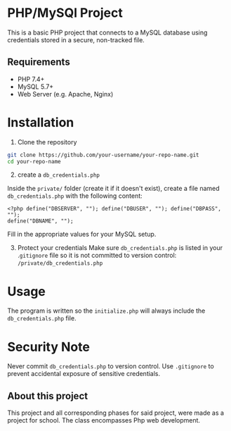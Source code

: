 # PHP/MySQl Project

This is a basic PHP project that connects to a MySQL database using credentials stored in a
secure, non-tracked file.

## Requirements 

* PHP 7.4+
* MySQL 5.7+ 
* Web Server (e.g. Apache, Nginx)

# Installation 

1. Clone the repository 
```sh
git clone https://github.com/your-username/your-repo-name.git
cd your-repo-name
```

2. create a `db_credentials.php`

Inside the `private/` folder (create it if it doesn't exist), create a file named
`db_credentials.php` with the following content:

```
<?php define("DBSERVER", ""); define("DBUSER", ""); define("DBPASS", "");
define("DBNAME", "");
```

Fill in the appropriate values for your MySQL setup.

3. Protect your credentials 
Make sure `db_credentials.php` is listed in your .`gitignore` file so it is not
committed to version control:
`/private/db_credentials.php`

# Usage 

The program is written so the `initialize.php` will always include the
`db_credentials.php` file.

# Security Note

Never commit `db_credentials.php` to version control. Use `.gitignore` to prevent
accidental exposure of sensitive credentials.

## About this project

This project and all corresponding phases for said project, were made as a project for school. The class encompasses Php web development. 

